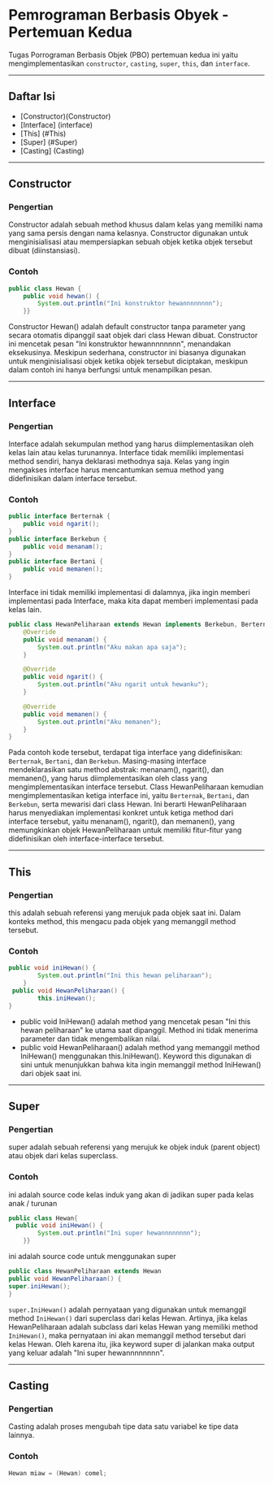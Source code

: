# Pemrograman Berbasis Obyek - Pertemuan Kedua
Tugas Porrograman Berbasis Objek (PBO) pertemuan kedua ini yaitu mengimplementasikan `constructor`, `casting`, `super`, `this`, dan `interface`.

---

## Daftar Isi
- [Constructor)(Constructor)
- [Interface] (interface)
- [This] (#This)
- [Super] (#Super)
- [Casting] (Casting)

---
## Constructor
### Pengertian
Constructor adalah sebuah method khusus dalam kelas yang memiliki nama yang sama persis dengan nama kelasnya. Constructor digunakan untuk menginisialisasi atau mempersiapkan sebuah objek ketika objek tersebut dibuat (diinstansiasi).
### Contoh
````java
public class Hewan {
    public void hewan() {
        System.out.println("Ini konstruktor hewannnnnnnn");
    }}
`````
Constructor Hewan() adalah default constructor tanpa parameter yang secara otomatis dipanggil saat objek dari class Hewan dibuat. Constructor ini mencetak pesan "Ini konstruktor hewannnnnnnn", menandakan eksekusinya. Meskipun sederhana, constructor ini biasanya digunakan untuk menginisialisasi objek ketika objek tersebut diciptakan, meskipun dalam contoh ini hanya berfungsi untuk menampilkan pesan.

---
## Interface
### Pengertian
Interface adalah sekumpulan method yang harus diimplementasikan oleh kelas lain atau kelas turunannya. Interface tidak memiliki implementasi method sendiri, hanya deklarasi methodnya saja. Kelas yang ingin mengakses interface harus mencantumkan semua method yang didefinisikan dalam interface tersebut.
### Contoh
````java
public interface Berternak {
    public void ngarit();
}
public interface Berkebun {
    public void menanam();
}
public interface Bertani {
    public void memanen();
}
````
Interface ini tidak memiliki implementasi di dalamnya, jika ingin memberi implementasi pada Interface, maka kita dapat memberi implementasi pada kelas lain.
````java
public class HewanPeliharaan extends Hewan implements Berkebun, Berternak, Bertani {
    @Override
    public void menanam() {
        System.out.println("Aku makan apa saja");
    }

    @Override
    public void ngarit() {
        System.out.println("Aku ngarit untuk hewanku");
    }

    @Override
    public void memanen() {
        System.out.println("Aku memanen");
    }
}
````
Pada contoh kode tersebut, terdapat tiga interface yang didefinisikan: `Berternak`,  `Bertani`, dan `Berkebun`. Masing-masing interface mendeklarasikan satu method abstrak: menanam(), ngarit(), dan memanen(), yang harus diimplementasikan oleh class yang mengimplementasikan interface tersebut. Class HewanPeliharaan kemudian mengimplementasikan ketiga interface ini, yaitu `Berternak`,  `Bertani`, dan `Berkebun`, serta mewarisi dari class Hewan. Ini berarti HewanPeliharaan harus menyediakan implementasi konkret untuk ketiga method dari interface tersebut, yaitu menanam(), ngarit(), dan memanen(),  yang memungkinkan objek HewanPeliharaan untuk memiliki fitur-fitur yang didefinisikan oleh interface-interface tersebut.

---
## This
### Pengertian
this adalah sebuah referensi yang merujuk pada objek saat ini. Dalam konteks method, this mengacu pada objek yang memanggil method tersebut.
### Contoh
````java
public void iniHewan() {
        System.out.println("Ini this hewan peliharaan");
    }
 public void HewanPeliharaan() {
        this.iniHewan();
}
````
- public void IniHewan() adalah method yang mencetak pesan "Ini this hewan peliharaan" ke utama saat dipanggil. Method ini tidak menerima parameter dan tidak mengembalikan nilai.
- public void HewanPeliharaan() adalah method yang memanggil method IniHewan() menggunakan this.IniHewan(). Keyword this digunakan di sini untuk menunjukkan bahwa kita ingin memanggil method IniHewan() dari objek saat ini.

---
## Super
### Pengertian
super adalah sebuah referensi yang merujuk ke objek induk (parent object) atau objek dari kelas superclass.
### Contoh
ini adalah source code kelas induk yang akan di jadikan super pada kelas anak / turunan
````java
public class Hewan{
  public void iniHewan() {
        System.out.println("Ini super hewannnnnnnn");
    }}
````
ini adalah source code untuk menggunakan super
````java
public class HewanPeliharaan extends Hewan
public void HewanPeliharaan() {
super.iniHewan();
}
````
`super.IniHewan()` adalah pernyataan yang digunakan untuk memanggil method `IniHewan()` dari superclass dari kelas Hewan. Artinya, jika kelas HewanPeliharaan adalah subclass dari kelas Hewan yang memiliki method `IniHewan()`, maka pernyataan ini akan memanggil method tersebut dari kelas Hewan. Oleh karena itu, jika keyword super di jalankan maka output yang keluar adalah "Ini super hewannnnnnnn".

---
## Casting
### Pengertian
Casting adalah proses mengubah tipe data satu variabel ke tipe data lainnya. 
### Contoh
```` java
Hewan miaw = (Hewan) comel;
````

